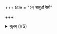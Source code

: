 +++
title = "२९ चतुर्धा रेतो"

+++
<details><summary>मूलम् (VS)</summary>

च॑तु॒र्धा रेतो॑ अभवद्व॒शायाः॑।  
आप॒स्तुरी॑यम॒मृतं॒ तुरी॑यं य॒ज्ञस्तुरी॑यं प॒शव॒स्तुरी॑यम् ॥
</details>